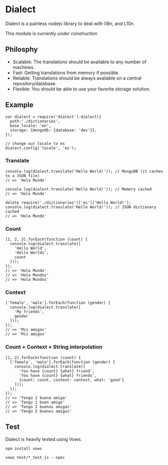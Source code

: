 # Dialect

Dialect is a painless nodejs library to deal with i18n, and L10n.

This module is currently *under construction*

## Philosphy

* Scalable: The translations should be available to any number of machines.
* Fast: Getting translations from memory if possible.
* Reliable: Translations should be always available on a central repository/database.
* Flexible: You should be able to use your favorite storage solution.

## Example

    var dialect = require('dialect').dialect({
      path:'./dictionaries',
      base_locale: 'en',
      storage: {mongodb: {database: 'dev'}},
    });

    // change our locale to es
    dialect.config('locale', 'es');

### Translate

    console.log(dialect.translate('Hello World!')); // MongoDB (it caches to a JSON file)
    // => 'Hola Mundo'

    console.log(dialect.translate('Hello World!')); // Memory cached
    // => 'Hola Mundo'

    delete require('./dictionaries')['es']['Hello World!');
    console.log(dialect.translate('Hello World!')); // JSON dictionary cached
    // => 'Hola Mundo'


### Count

    [1, 2, 3].forEach(function (count) {
      console.log(dialect.translate([
        'Hello World',
        'Hello Worlds',
        count
      ]));
    });
    // => 'Hola Mundo'
    // => 'Hola Mundos'
    // => 'Hola Mundos'


### Context

    ['female', 'male'].forEach(function (gender) {
      console.log(dialect.translate([
        'My friends',
        gender
      ]));
    });
    // => 'Mis amigas'
    // => 'Mis amigos'


### Count + Context + String interpolation

    [1, 2].forEach(function (count) {
      ['female', 'male'].forEach(function (gender) {
        console.log(dialect.translate([
          'You have {count} {what} friend',
          'You have {count} {what} friends',
          {count: count, context: context, what: 'good'}
        ]));
      });
    });
    // => 'Tengo 1 buena amiga'
    // => 'Tengo 1 buen amigo'
    // => 'Tengo 2 buenas amigas'
    // => 'Tengo 2 buenos amigos'

## Test

Dialect is heavily tested using Vows.

    npm install vows

    vows test/*_test.js --spec
